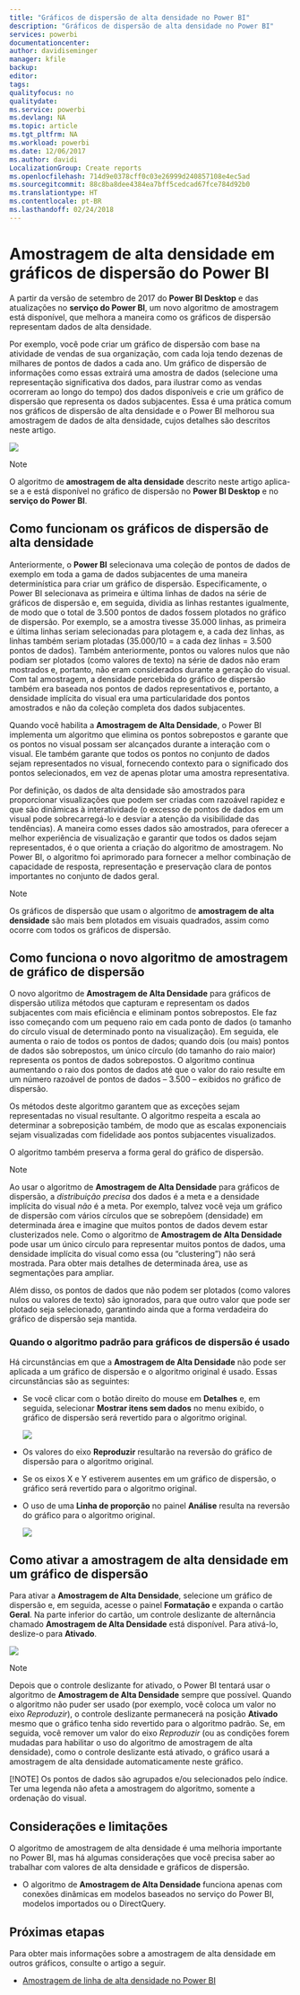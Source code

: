 ```yaml
---
title: "Gráficos de dispersão de alta densidade no Power BI"
description: "Gráficos de dispersão de alta densidade no Power BI"
services: powerbi
documentationcenter: 
author: davidiseminger
manager: kfile
backup: 
editor: 
tags: 
qualityfocus: no
qualitydate: 
ms.service: powerbi
ms.devlang: NA
ms.topic: article
ms.tgt_pltfrm: NA
ms.workload: powerbi
ms.date: 12/06/2017
ms.author: davidi
LocalizationGroup: Create reports
ms.openlocfilehash: 714d9e0378cff0c03e26999d240857108e4ec5ad
ms.sourcegitcommit: 88c8ba8dee4384ea7bff5cedcad67fce784d92b0
ms.translationtype: HT
ms.contentlocale: pt-BR
ms.lasthandoff: 02/24/2018
---
```

# <a name="high-density-sampling-in-power-bi-scatter-charts"></a>Amostragem de alta densidade em gráficos de dispersão do Power BI
A partir da versão de setembro de 2017 do **Power BI Desktop** e das atualizações no **serviço do Power BI**, um novo algoritmo de amostragem está disponível, que melhora a maneira como os gráficos de dispersão representam dados de alta densidade.

Por exemplo, você pode criar um gráfico de dispersão com base na atividade de vendas de sua organização, com cada loja tendo dezenas de milhares de pontos de dados a cada ano. Um gráfico de dispersão de informações como essas extrairá uma amostra de dados (selecione uma representação significativa dos dados, para ilustrar como as vendas ocorreram ao longo do tempo) dos dados disponíveis e crie um gráfico de dispersão que representa os dados subjacentes. Essa é uma prática comum nos gráficos de dispersão de alta densidade e o Power BI melhorou sua amostragem de dados de alta densidade, cujos detalhes são descritos neste artigo.

![](media/desktop-high-density-scatter-charts/high-density-scatter-charts_01.png)

> [!NOTE]
> O algoritmo de **amostragem de alta densidade** descrito neste artigo aplica-se a e está disponível no gráfico de dispersão no **Power BI Desktop** e no **serviço do Power BI**.
> 
> 

## <a name="how-high-density-scatter-charts-work"></a>Como funcionam os gráficos de dispersão de alta densidade
Anteriormente, o **Power BI** selecionava uma coleção de pontos de dados de exemplo em toda a gama de dados subjacentes de uma maneira determinística para criar um gráfico de dispersão. Especificamente, o Power BI selecionava as primeira e última linhas de dados na série de gráficos de dispersão e, em seguida, dividia as linhas restantes igualmente, de modo que o total de 3.500 pontos de dados fossem plotados no gráfico de dispersão. Por exemplo, se a amostra tivesse 35.000 linhas, as primeira e última linhas seriam selecionadas para plotagem e, a cada dez linhas, as linhas também seriam plotadas (35.000/10 = a cada dez linhas = 3.500 pontos de dados). Também anteriormente, pontos ou valores nulos que não podiam ser plotados (como valores de texto) na série de dados não eram mostrados e, portanto, não eram considerados durante a geração do visual. Com tal amostragem, a densidade percebida do gráfico de dispersão também era baseada nos pontos de dados representativos e, portanto, a densidade implícita do visual era uma particularidade dos pontos amostrados e não da coleção completa dos dados subjacentes.

Quando você habilita a **Amostragem de Alta Densidade**, o Power BI implementa um algoritmo que elimina os pontos sobrepostos e garante que os pontos no visual possam ser alcançados durante a interação com o visual. Ele também garante que todos os pontos no conjunto de dados sejam representados no visual, fornecendo contexto para o significado dos pontos selecionados, em vez de apenas plotar uma amostra representativa.

Por definição, os dados de alta densidade são amostrados para proporcionar visualizações que podem ser criadas com razoável rapidez e que são dinâmicas à interatividade (o excesso de pontos de dados em um visual pode sobrecarregá-lo e desviar a atenção da visibilidade das tendências). A maneira como esses dados são amostrados, para oferecer a melhor experiência de visualização e garantir que todos os dados sejam representados, é o que orienta a criação do algoritmo de amostragem. No Power BI, o algoritmo foi aprimorado para fornecer a melhor combinação de capacidade de resposta, representação e preservação clara de pontos importantes no conjunto de dados geral.

> [!NOTE]
> Os gráficos de dispersão que usam o algoritmo de **amostragem de alta densidade** são mais bem plotados em visuais quadrados, assim como ocorre com todos os gráficos de dispersão.
> 
> 

## <a name="how-the-new-scatter-chart-sampling-algorithm-works"></a>Como funciona o novo algoritmo de amostragem de gráfico de dispersão
O novo algoritmo de **Amostragem de Alta Densidade** para gráficos de dispersão utiliza métodos que capturam e representam os dados subjacentes com mais eficiência e eliminam pontos sobrepostos. Ele faz isso começando com um pequeno raio em cada ponto de dados (o tamanho do círculo visual de determinado ponto na visualização). Em seguida, ele aumenta o raio de todos os pontos de dados; quando dois (ou mais) pontos de dados são sobrepostos, um único círculo (do tamanho do raio maior) representa os pontos de dados sobrepostos. O algoritmo continua aumentando o raio dos pontos de dados até que o valor do raio resulte em um número razoável de pontos de dados – 3.500 – exibidos no gráfico de dispersão.

Os métodos deste algoritmo garantem que as exceções sejam representadas no visual resultante. O algoritmo respeita a escala ao determinar a sobreposição também, de modo que as escalas exponenciais sejam visualizadas com fidelidade aos pontos subjacentes visualizados.

O algoritmo também preserva a forma geral do gráfico de dispersão.

> [!NOTE]
> Ao usar o algoritmo de **Amostragem de Alta Densidade** para gráficos de dispersão, a *distribuição precisa* dos dados é a meta e a densidade implícita do visual *não* é a meta. Por exemplo, talvez você veja um gráfico de dispersão com vários círculos que se sobrepõem (densidade) em determinada área e imagine que muitos pontos de dados devem estar clusterizados nele. Como o algoritmo de **Amostragem de Alta Densidade** pode usar um único círculo para representar muitos pontos de dados, uma densidade implícita do visual como essa (ou “clustering”) não será mostrada. Para obter mais detalhes de determinada área, use as segmentações para ampliar.
> 
> 

Além disso, os pontos de dados que não podem ser plotados (como valores nulos ou valores de texto) são ignorados, para que outro valor que pode ser plotado seja selecionado, garantindo ainda que a forma verdadeira do gráfico de dispersão seja mantida.

### <a name="when-the-standard-algorithm-for-scatter-charts-is-used"></a>Quando o algoritmo padrão para gráficos de dispersão é usado
Há circunstâncias em que a **Amostragem de Alta Densidade** não pode ser aplicada a um gráfico de dispersão e o algoritmo original é usado. Essas circunstâncias são as seguintes:

* Se você clicar com o botão direito do mouse em **Detalhes** e, em seguida, selecionar **Mostrar itens sem dados** no menu exibido, o gráfico de dispersão será revertido para o algoritmo original.
  
  ![](media/desktop-high-density-scatter-charts/high-density-scatter-charts_02.png)
* Os valores do eixo **Reproduzir** resultarão na reversão do gráfico de dispersão para o algoritmo original.
* Se os eixos X e Y estiverem ausentes em um gráfico de dispersão, o gráfico será revertido para o algoritmo original.
* O uso de uma **Linha de proporção** no painel **Análise** resulta na reversão do gráfico para o algoritmo original.
  
  ![](media/desktop-high-density-scatter-charts/high-density-scatter-charts_03.png)

## <a name="how-to-turn-on-high-density-sampling-for-a-scatter-chart"></a>Como ativar a amostragem de alta densidade em um gráfico de dispersão
Para ativar a **Amostragem de Alta Densidade**, selecione um gráfico de dispersão e, em seguida, acesse o painel **Formatação** e expanda o cartão **Geral**. Na parte inferior do cartão, um controle deslizante de alternância chamado **Amostragem de Alta Densidade** está disponível. Para ativá-lo, deslize-o para **Ativado**.

![](media/desktop-high-density-scatter-charts/high-density-scatter-charts_04.png)

> [!NOTE]
> Depois que o controle deslizante for ativado, o Power BI tentará usar o algoritmo de **Amostragem de Alta Densidade** sempre que possível. Quando o algoritmo não puder ser usado (por exemplo, você coloca um valor no eixo *Reproduzir*), o controle deslizante permanecerá na posição **Ativado** mesmo que o gráfico tenha sido revertido para o algoritmo padrão. Se, em seguida, você remover um valor do eixo *Reproduzir* (ou as condições forem mudadas para habilitar o uso do algoritmo de amostragem de alta densidade), como o controle deslizante está ativado, o gráfico usará a amostragem de alta densidade automaticamente neste gráfico.
> 
> [!NOTE]
> Os pontos de dados são agrupados e/ou selecionados pelo índice. Ter uma legenda não afeta a amostragem do algoritmo, somente a ordenação do visual.
> 
> 

## <a name="considerations-and-limitations"></a>Considerações e limitações
O algoritmo de amostragem de alta densidade é uma melhoria importante no Power BI, mas há algumas considerações que você precisa saber ao trabalhar com valores de alta densidade e gráficos de dispersão.

* O algoritmo de **Amostragem de Alta Densidade** funciona apenas com conexões dinâmicas em modelos baseados no serviço do Power BI, modelos importados ou o DirectQuery.

## <a name="next-steps"></a>Próximas etapas
Para obter mais informações sobre a amostragem de alta densidade em outros gráficos, consulte o artigo a seguir.

* [Amostragem de linha de alta densidade no Power BI](desktop-high-density-sampling.md)

